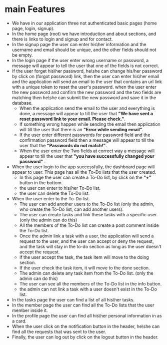 # main Features
- We have in our application three not authenticated basic pages (home page, login, signup).
- In the home page (root) we have introduction and about sections, and there is links to login and signup and for contact.
- In the signup page the user can enter his\her information and the username and email should be unique, and the other fields should not be empty.
- In the login page if the user enter wrong username or password, a message will appear to tell the user that one of the fields is not correct.
- If the user forget his\her password, he\she can change his/her password by click on (forgot password) link, then the user can enter his\her email and the application will send an email to the user that contains an url link with a unique token to reset the user's password. when the user enter the new password and confirm the new password and the two fields are matching then he\she can submit the new password and save it in the database.
    - When the application send the email to the user and everything is done, a message will appear to till the user that **"We have sent a reset password link to your email. Please check."**.
    - If something wrong happen while sending the email then application will till the user that there is an **"Error while sending email"**.
    - If the user enter different passwords for password field and the confirmation password field then a message will appear to till the user that the **"Passwords do not match!"**.
    - When the user enter the Two fields at correct way a message will appear to till the user that **"you have successfully changed your password"** .
- When the user login to the app successfully, the dashboard page will appear to user. This page has all the To-Do lists that the user created.
    - In this page the user can create a To-Do list, by click on the **"+"** button in the bottom.
    - the user can enter to his/her To-Do list.
    - the user can delete the To-Do list.
- When the user enter to the To-Do list.
    - The user can add another users to the To-Do list (only the admin, who create the To-Do list, can add another users).
    - The user can create tasks and link these tasks with a specific user. (only the admin can do this)
    - All the members of the To-Do list can create a post comment inside the To-Do list.
    - Once the admin link a task with a user, the application will send a request to the user, and the user can accept or deny the request, and the task will stay in the to-do section as long as the user doesn't accept the request.
    - if the user accept the task, the task item will move to the doing section.
    - If the user check the task item, it will move to the done section.
    - The admin can delete any task item from the To-Do list. (only the admin can do this)
    - The user can see all the members of the To-Do list in the info button.
    - the admin can not link a task with a user doesn't exist in the To-Do list.
- In the tasks page the user can find a list of all his\her tasks.
- In the member page the user can find all the To-Do lists that the user member inside it.
- In the profile page the user can find all his\her personal information in as a card.
- When the user click on the notification button in the header, he\she can find all the requests that was sent to the user.
- Finally, the user can log out by click on the logout button in the header.